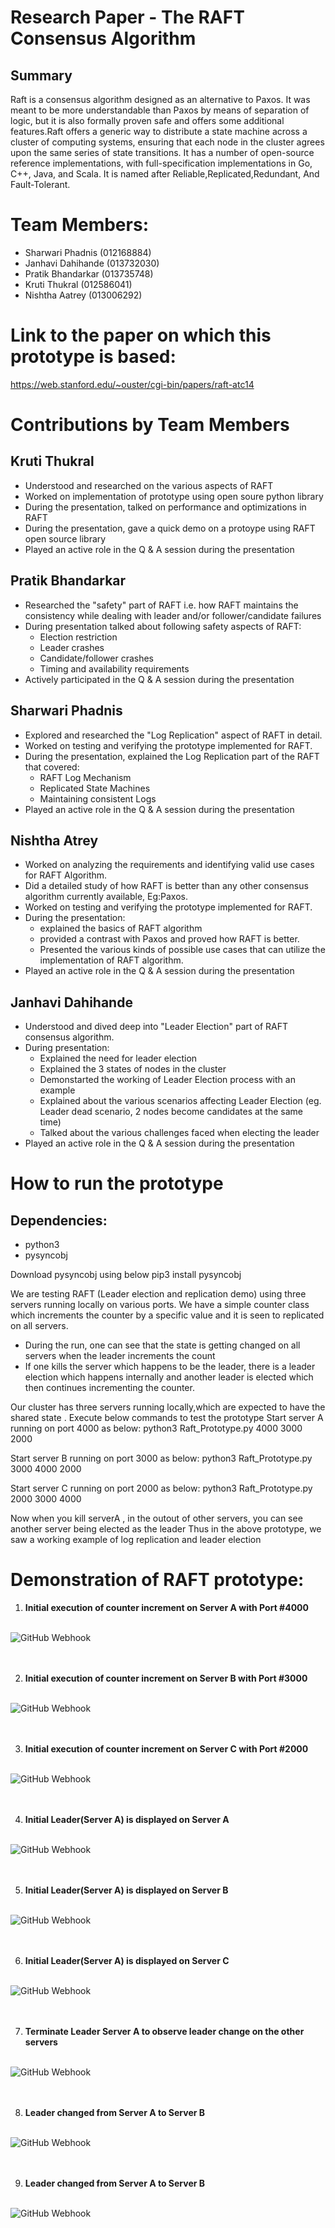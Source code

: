 # Research Paper - The RAFT Consensus Algorithm 
## Summary
Raft is a consensus algorithm designed as an alternative to Paxos. It was meant to be more understandable than Paxos by means of separation of logic, but it is also formally proven safe and offers some additional features.Raft offers a generic way to distribute a state machine across a cluster of computing systems, ensuring that each node in the cluster agrees upon the same series of state transitions. It has a number of open-source reference implementations, with full-specification implementations in Go, C++, Java, and Scala. It is named after Reliable,Replicated,Redundant, And Fault-Tolerant.

# Team Members:
* Sharwari Phadnis (012168884)
* Janhavi Dahihande (013732030)
* Pratik Bhandarkar (013735748)
* Kruti Thukral (012586041)
* Nishtha Aatrey (013006292)

# Link to the paper on which this prototype is based:
https://web.stanford.edu/~ouster/cgi-bin/papers/raft-atc14
# Contributions by Team Members
## Kruti Thukral
* Understood and researched on the various aspects of RAFT
* Worked on implementation of prototype using open soure python library 
* During the presentation, talked on performance and optimizations in RAFT
* During the presentation, gave a quick demo on a protoype using RAFT open source library
* Played an active role in the Q & A session during the presentation

## Pratik Bhandarkar
* Researched the "safety" part of RAFT i.e. how RAFT maintains the consistency while dealing with leader and/or follower/candidate failures
* During presentation talked about following safety aspects of RAFT:
  - Election restriction
  - Leader crashes
  - Candidate/follower crashes
  - Timing and availability requirements
* Actively participated in the Q & A session during the presentation

## Sharwari Phadnis
* Explored and researched the "Log Replication" aspect of RAFT in detail.
* Worked on testing and verifying the prototype implemented for RAFT.
* During the presentation, explained the Log Replication part of the RAFT that covered:
  - RAFT Log Mechanism
  - Replicated State Machines
  - Maintaining consistent Logs
* Played an active role in the Q & A session during the presentation

## Nishtha Atrey
* Worked on analyzing the requirements and identifying valid use cases for RAFT Algorithm.
* Did a detailed study of how RAFT is better than any other consensus algorithm currently available, Eg:Paxos.
* Worked on testing and verifying the prototype implemented for RAFT.
* During the presentation:
  - explained the basics of RAFT algorithm
  - provided a contrast with Paxos and proved how RAFT is better.
  - Presented the various kinds of possible use cases that can utilize the implementation of RAFT algorithm.
* Played an active role in the Q & A session during the presentation

## Janhavi Dahihande
* Understood and dived deep into "Leader Election" part of RAFT consensus algorithm.
* During presentation:
  - Explained the need for leader election
  - Explained the 3 states of nodes in the cluster
  - Demonstarted the working of Leader Election process with an example
  - Explained about the various scenarios affecting Leader Election (eg. Leader dead scenario, 2 nodes become candidates at the same time)
  - Talked about the various challenges faced when electing the leader
* Played an active role in the Q & A session during the presentation

# How to run the prototype
## Dependencies:
* python3
* pysyncobj

Download pysyncobj using below
pip3 install pysyncobj

We are testing RAFT (Leader election and replication demo) using three servers running locally on various ports. We have a simple counter class which increments the counter by a specific value and it is seen to replicated on all servers. 
- During the run, one can see that the state is getting changed on all servers when the leader increments the count
- If one kills the server which happens to be the leader, there is a leader election which happens internally and another leader is elected which then continues incrementing the counter.

Our cluster has three servers running locally,which are expected to have the shared state . Execute below commands to test the prototype
Start server A running on port 4000 as below:
python3 Raft_Prototype.py 4000 3000 2000 

Start server B running on port 3000 as below:
python3 Raft_Prototype.py 3000 4000 2000

Start server C running on port 2000 as below:
python3 Raft_Prototype.py 2000 3000 4000

Now when you kill serverA , in the outout of other servers, you can see another server being elected as the leader
Thus in the above prototype, we saw a working example of log replication and leader election

# Demonstration of RAFT prototype:

1. **Initial execution of counter increment on Server A with Port #4000**<br/><br/>

![GitHub Webhook](./Screenshots/ServerB.png)<br/><br/><br/>

2. **Initial execution of counter increment on Server B with Port #3000**<br/><br/>

![GitHub Webhook](./Screenshots/ServerC.png)<br/><br/><br/>

3. **Initial execution of counter increment on Server C with Port #2000**<br/><br/>

![GitHub Webhook](./Screenshots/ServerA.png)<br/><br/><br/>

4. **Initial Leader(Server A) is displayed on Server A**<br/><br/>

![GitHub Webhook](./Screenshots/ShowLeaderOnServerA.png)<br/><br/><br/>

5. **Initial Leader(Server A) is displayed on Server B**<br/><br/>

![GitHub Webhook](./Screenshots/ShowLeaderOnServerB.png)<br/><br/><br/>

6. **Initial Leader(Server A) is displayed on Server C**<br/><br/>

![GitHub Webhook](./Screenshots/ShowLeaderOnServerC.png)<br/><br/><br/>

7. **Terminate Leader Server A to observe leader change on the other servers**<br/><br/>

![GitHub Webhook](./Screenshots/KillServerA.png)<br/><br/><br/>

8. **Leader changed from Server A to Server B**<br/><br/>

![GitHub Webhook](./Screenshots/ShowleaderChangeOnServerB.png)<br/><br/><br/>

9. **Leader changed from Server A to Server B**<br/><br/>

![GitHub Webhook](./Screenshots/ShowleaderChangeOnServerC.png)<br/><br/><br/>
